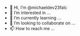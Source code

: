 - 👋 Hi, I’m @michaeldev23falc
- 👀 I’m interested in ...
- 🌱 I’m currently learning ...
- 💞️ I’m looking to collaborate on ...
- 📫 How to reach me ...

<!---
michaeldev23falc/michaeldev23falc is a ✨ special ✨ repository because its `README.md` (this file) appears on your GitHub profile.
You can click the Preview link to take a look at your changes.
--->
